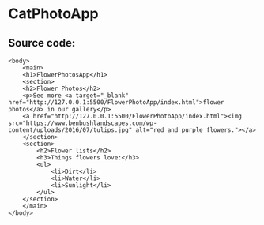 # CatPhotoApp
## Source code:
<!DOCTYPE html>
<html lang="en">
    
    <body>
        <main>
        <h1>FlowerPhotosApp</h1>
        <section>
        <h2>Flower Photos</h2>
        <p>See more <a target="_blank" href="http://127.0.0.1:5500/FlowerPhotoApp/index.html">flower photos</a> in our gallery</p>
        <a href="http://127.0.0.1:5500/FlowerPhotoApp/index.html"><img src="https://www.benbushlandscapes.com/wp-content/uploads/2016/07/tulips.jpg" alt="red and purple flowers."></a>
        </section>
        <section>
            <h2>Flower lists</h2>
            <h3>Things flowers love:</h3>
            <ul>
                <li>Dirt</li>
                <li>Water</li>
                <li>Sunlight</li>
            </ul>
        </section>
        </main>
    </body>

</html>
